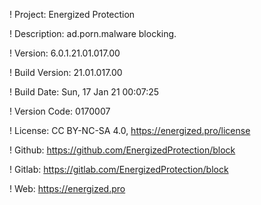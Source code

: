 ! Project: Energized Protection

! Description: ad.porn.malware blocking.

! Version: 6.0.1.21.01.017.00

! Build Version: 21.01.017.00

! Build Date: Sun, 17 Jan 21 00:07:25

! Version Code: 0170007

! License: CC BY-NC-SA 4.0, https://energized.pro/license

! Github: https://github.com/EnergizedProtection/block

! Gitlab: https://gitlab.com/EnergizedProtection/block


! Web: https://energized.pro
